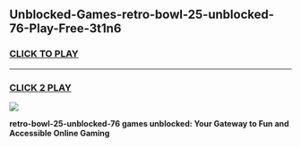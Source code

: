 
## Unblocked-Games-retro-bowl-25-unblocked-76-Play-Free-3t1n6
<h3>
<a href="https://premium76.site?title=retro-bowl-25-unblocked-76&ref=12A">CLICK TO PLAY</a></h3>
<hr>

<h3>
<a href="https://premium76.site?title=retro-bowl-25-unblocked-76&ref=12A">CLICK 2 PLAY</a>
  
</h3>

<a href="https://premium76.site?title=retro-bowl-25-unblocked-76&ref=12A"><img src="https://clearcache.store/games.png"></a>


**retro-bowl-25-unblocked-76 games unblocked: Your Gateway to Fun and Accessible Online Gaming**
